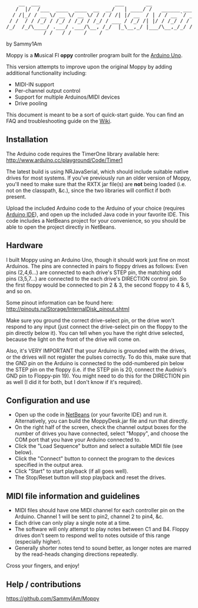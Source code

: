 <pre>
    __  ___                        ___       __                                __
   /  |/  /___  ____  ____  __  __/   | ____/ /   ______ _____  ________  ____/ /
  / /|_/ / __ \/ __ \/ __ \/ / / / /| |/ __  / | / / __ `/ __ \/ ___/ _ \/ __  / 
 / /  / / /_/ / /_/ / /_/ / /_/ / ___ / /_/ /| |/ / /_/ / / / / /__/  __/ /_/ /  
/_/  /_/\____/ .___/ .___/\__, /_/  |_\__,_/ |___/\__,_/_/ /_/\___/\___/\__,_/   
            /_/   /_/    /____/      
</pre>

by Sammy1Am

Moppy is a **M**usical Fl **oppy** controller program built for the [Arduino Uno](http://arduino.cc/en/Main/ArduinoBoardUno).

This version attempts to improve upon the original Moppy by adding additional functionality including:

- MIDI-IN support
- Per-channel output control
- Support for multiple Arduinos/MIDI devices
- Drive pooling


This document is meant to be a sort of quick-start guide.  You can find an FAQ and troubleshooting guide on the [Wiki](https://github.com/SammyIAm/Moppy/wiki).

Installation
------------
The Arduino code requires the TimerOne library available here: http://www.arduino.cc/playground/Code/Timer1


The latest build is using NRJavaSerial, which should include suitable native drives for most systems.  If you've previously run an older version of Moppy, you'll need to make sure that the RXTX jar file(s) are **not** being loaded (i.e. not on the classpath, &c.), since the two libraries will conflict if both present.


Upload the included Arduino code to the Arduino of your choice (requires [Arduino IDE](http://arduino.cc/en/Main/Software)), and open up the included Java code in your favorite IDE.  This code includes a NetBeans project for your convenience, so you should be able to open the project directly in NetBeans.

Hardware
--------
I built Moppy using an Arduino Uno, though it should work just fine on most Arduinos.  The pins are connected in pairs to floppy drives as follows: Even pins (2,4,6...) are connected to each drive's STEP pin, the matching odd pins (3,5,7...) are connected to the each drive's DIRECTION control pin.  So the first floppy would be connected to pin 2 & 3, the second floppy to 4 & 5, and so on.


Some pinout information can be found here: http://pinouts.ru/Storage/InternalDisk_pinout.shtml


Make sure you ground the correct drive-select pin, or the drive won't respond to any input (just connect the drive-select pin on the floppy to the pin directly below it).  You can tell when you have the right drive selected, because the light on the front of the drive will come on.  


Also, it's VERY IMPORTANT that your Arduino is grounded with the drives, or the drives will not register the pulses correctly.  To do this, make sure that the GND pin on the Arduino is connected to the odd-numbered pin below the STEP pin on the floppy (i.e. if the STEP pin is 20, connect the Audnio's GND pin to Floppy-pin 19).  You might need to do this for the DIRECTION pin as well (I did it for both, but I don't know if it's required).

Configuration and use
---------------------
- Open up the code in [NetBeans](http://netbeans.org) (or your favorite IDE) and run it.  Alternatively, you can build the MoppyDesk.jar file and run that directly.
- On the right half of the screen, check the channel output boxes for the number of drives you have connected, select "Moppy", and choose the COM port that you have your Arduino connected to.
- Click the "Load Sequence" button and select a suitable MIDI file (see below).
- Click the "Connect" button to connect the program to the devices specified in the output area.
- Click "Start" to start playback (if all goes well).  
- The Stop/Reset button will stop playback and reset the drives.

MIDI file information and guidelines
------------------------------------
- MIDI files should have one MIDI channel for each controller pin on the Arduino.  Channel 1 will be sent to pin2, channel 2 to pin4, &c.
- Each drive can only play a single note at a time.
- The software will only attempt to play notes between C1 and B4.  Floppy drives don't seem to respond well to notes outside of this range (especially higher).
- Generally shorter notes tend to sound better, as longer notes are marred by the read-heads changing directions repeatedly.

Cross your fingers, and enjoy!

Help / contributions
--------------------
https://github.com/SammyIAm/Moppy
